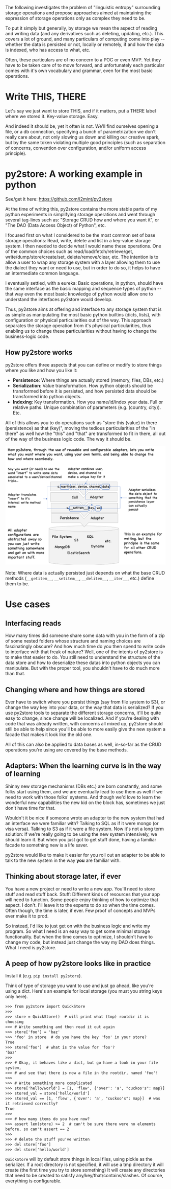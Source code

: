 The following investigates the problem of "linguistic entropy" surrounding storage operations and propose 
approaches aimed at maintaining the expression of storage operations only as complex they need to be.

To put it simply but generally, by storage we mean the aspect of reading and writing data (and any derivatives such as deleting, updating, etc.).
This covers a lot of ground, and many particulars of computing come into play -- whether the data is persisted or not, 
locally or remotely, if and how the data is indexed, who has access to what, etc.

Often, these particulars are of no concern to a POC or even MVP. Yet they have to be taken care of to move forward, 
and unfortunately each particular comes with it's own vocabulary and grammar, even for the most basic operations.

# Write THIS, THERE

Let's say we just want to store THIS, and if it matters, put a THERE label where we stored it. 
Key-value storage. Easy. 

And indeed it should be, yet it often is not. We'll find ourselves opening a file, or a db connection, 
specifying a bunch of parametrization we don't really care about, not only slowing us down and killing our creative spark, 
but by the same token violating multiple good principles 
(such as separation of concerns, convention over configuration, and/or uniform access principle).

# py2store: A working example in python

See/get it here: https://github.com/i2mint/py2store

At the time of writing this, py2store contains the more stable parts of my python experiments in simplifying storage operations and went through several tag-lines such as: "Storage CRUD how and where you want it", or "The DAO (Data Access Object) of Python", etc.

I focused first on what I considered to be the most common set of base storage operations: Read, write, delete and list in a key-value storage system. 
I then needed to decide what I would name these operations. One of the common choices such as read/load/fetch/retrieve/get, write/dump/store/create/set, delete/remove/clear, etc. The intention is to allow a user to wrap any storage system with a layer allowing them to use the dialect they want or need to use, 
but in order to do so, it helps to have an intermediate common language. 

I eventually settled, with a eureka: Basic operations, in python, should have the same interface as the basic mapping and sequence types of python -- that way even the most basic knowledge of python would allow one to understand the interfaces py2store would develop.

Thus, py2store aims at offering and interface to any storage system that is as simple as manipulating the most basic python builtins (dicts, lists), with configuration or physical particularities out of the way. 
This approach separates the storage operation from it's physical particularities, thus enabling us to change these particularities without having to change the business-logic code. 

## How py2store works

py2store offers three aspects that you can define or modify to store things where you like and how you like it:
* **Persistence**: Where things are actually stored (memory, files, DBs, etc.)
* **Serialization**: Value transformation. 
How python objects should be transformed before it is persisted, 
and how persisted data should be transformed into python objects.
* **Indexing**: Key transformation. How you name/id/index your data. 
Full or relative paths. Unique combination of parameters (e.g. (country, city)). Etc.

All of this allows you to do operations such as "store this (value) in there (persistence) as that (key)", 
moving the tedious particularities of the "in there" as well how the "this" and "that" are transformed to fit 
in there, all out of the way of the business logic code. The way it should be.

![alt text](img/py2store_how_it_works.png)

Note: Where data is actually persisted just depends on what the base CRUD methods 
(`__getitem__`, `__setitem__`, `__delitem__`, `__iter__`, etc.) define them to be. 

# Use cases

## Interfacing reads

How many times did someone share some data with you in the form of a zip of some nested folders 
whose structure and naming choices are fascinatingly obscure? And how much time do you then spend to write code 
to interface with that freak of nature? Well, one of the intents of py2store is to make that easier to do. 
You still need to understand the structure of the data store and how to deserialize these datas into python 
objects you can manipulate. But with the proper tool, you shouldn't have to do much more than that.

## Changing where and how things are stored

Ever have to switch where you persist things (say from file system to S3), or change the way key into your data, 
or the way that data is serialized? If you use py2store tools to separate the different storage concerns, 
it'll be quite easy to change, since change will be localized. And if you're dealing with code that was already 
written, with concerns all mixed up, py2store should still be able to help since you'll be able to
more easily give the new system a facade that makes it look like the old one. 

All of this can also be applied to data bases as well, in-so-far as the CRUD operations you're using 
are covered by the base methods.

## Adapters: When the learning curve is in the way of learning

Shinny new storage mechanisms (DBs etc.) are born constantly, and some folks start using them, and we are eventually lead to use them 
as well if we need to work with those folks' systems. And though we'd love to learn the wonderful new 
capabilities the new kid on the block has, sometimes we just don't have time for that. 

Wouldn't it be nice if someone wrote an adapter to the new system that had an interface we were familiar with? 
Talking to SQL as if it were mongo (or visa versa). Talking to S3 as if it were a file system. 
Now it's not a long term solution: If we're really going to be using the new system intensively, we 
should learn it. But when you just got to get stuff done, having a familiar facade to something new 
is a life saver. 

py2store would like to make it easier for you roll out an adapter to be able to talk 
to the new system in the way **you** are familiar with.
 
## Thinking about storage later, if ever

You have a new project or need to write a new app. You'll need to store stuff and read stuff back. 
Stuff: Different kinds of resources that your app will need to function. Some people enjoy thinking 
of how to optimize that aspect. I don't. I'll leave it to the experts to do so when the time comes. 
Often though, the time is later, if ever. Few proof of concepts and MVPs ever make it to prod. 

So instead, I'd like to just get on with the business logic and write my program. 
So what I need is an easy way to get some minimal storage functionality. 
But when the time comes to optimize, I shouldn't have to change my code, but instead just change the way my 
DAO does things. What I need is py2store.

## A peep of how py2store looks like in practice

Install it (e.g. `pip install py2store`).

Think of type of storage you want to use and just go ahead, like you're using a dict.
Here's an example for local storage (you must you string keys only here). 

```
>>> from py2store import QuickStore
>>>
>>> store = QuickStore()  # will print what (tmp) rootdir it is choosing
>>> # Write something and then read it out again
>>> store['foo'] = 'baz'
>>> 'foo' in store  # do you have the key 'foo' in your store?
True
>>> store['foo']  # what is the value for 'foo'?
'baz'
>>>
>>> # Okay, it behaves like a dict, but go have a look in your file system,  
>>> # and see that there is now a file in the rootdir, named 'foo'!
>>> 
>>> # Write something more complicated
>>> store['hello/world'] = [1, 'flew', {'over': 'a', "cuckoo's": map}]
>>> stored_val = store['hello/world']
>>> stored_val == [1, 'flew', {'over': 'a', "cuckoo's": map}]  # was it retrieved correctly?
True
>>>
>>> # how many items do you have now?
>>> assert len(store) >= 2  # can't be sure there were no elements before, so can't assert == 2
>>> 
>>> # delete the stuff you've written
>>> del store['foo']
>>> del store['hello/world']
```

`QuickStore` will by default store things in local files, using pickle as the serializer.
If a root directory is not specified, 
it will use a tmp directory it will create (the first time you try to store something) 
It will create any directories that need to be created to satisfy any/key/that/contains/slashes.
Of course, everything is configurable.
